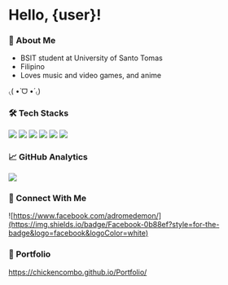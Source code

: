 <h1>Hello, {user}!</h1>

### 👤 About Me

- BSIT student at University of Santo Tomas
- Filipino
- Loves music and video games, and anime 

৻(  •̀ ᗜ •́  ৻)

### 🛠️ Tech Stacks

![](https://img.shields.io/badge/Java-FF6961?style=for-the-badge&logo=java&logoColor=white)
![](https://img.shields.io/badge/Python-336d9d?style=for-the-badge&logo=python&logoColor=white)
![](https://img.shields.io/badge/HTML-e96228?style=for-the-badge&logo=html5&logoColor=white)
![](https://img.shields.io/badge/css-0097df?style=for-the-badge&logo=css3&logoColor=white)
![](https://img.shields.io/badge/javascript-f7c43c?style=for-the-badge&logo=javascript&logoColor=white)
![](https://img.shields.io/badge/git-F8FFFD?style=for-the-badge&logo=git&logoColor=black)


### 📈 GitHub Analytics

<img src="https://github-readme-stats.vercel.app/api/top-langs?username=chickencombo&layout=compact"/>

### 📱 Connect With Me
![https://www.facebook.com/adromedemon/](https://img.shields.io/badge/Facebook-0b88ef?style=for-the-badge&logo=facebook&logoColor=white)

### 💼 Portfolio

https://chickencombo.github.io/Portfolio/
